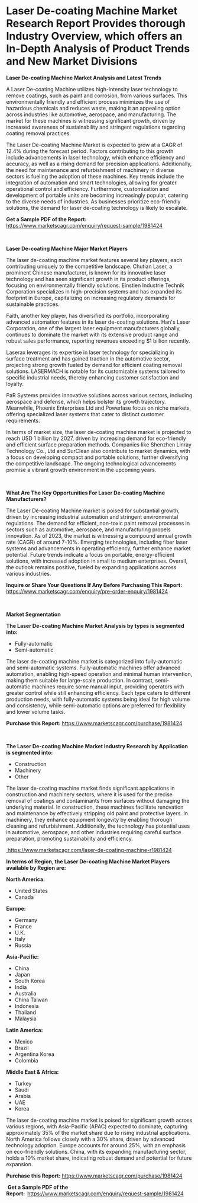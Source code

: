 <p><h1>Laser De-coating Machine Market Research Report Provides thorough Industry Overview, which offers an In-Depth Analysis of Product Trends and New Market Divisions</h1></p><p><strong>Laser De-coating Machine Market Analysis and Latest Trends</strong></p>
<p><p>A Laser De-coating Machine utilizes high-intensity laser technology to remove coatings, such as paint and corrosion, from various surfaces. This environmentally friendly and efficient process minimizes the use of hazardous chemicals and reduces waste, making it an appealing option across industries like automotive, aerospace, and manufacturing. The market for these machines is witnessing significant growth, driven by increased awareness of sustainability and stringent regulations regarding coating removal practices.</p><p>The Laser De-coating Machine Market is expected to grow at a CAGR of 12.4% during the forecast period. Factors contributing to this growth include advancements in laser technology, which enhance efficiency and accuracy, as well as a rising demand for precision applications. Additionally, the need for maintenance and refurbishment of machinery in diverse sectors is fueling the adoption of these machines. Key trends include the integration of automation and smart technologies, allowing for greater operational control and efficiency. Furthermore, customization and development of portable units are becoming increasingly popular, catering to the diverse needs of industries. As businesses prioritize eco-friendly solutions, the demand for laser de-coating technology is likely to escalate.</p></p>
<p><strong>Get a Sample PDF of the Report:&nbsp;</strong> <a href="https://www.marketscagr.com/enquiry/request-sample/1981424?utm_campaign=3578&utm_medium=2&utm_source=Github&utm_content=ia&utm_term=12042025&utm_id=laser-de-coating-machine">https://www.marketscagr.com/enquiry/request-sample/1981424</a></p>
<p>&nbsp;</p>
<p><strong>Laser De-coating Machine Major Market Players</strong></p>
<p><p>The laser de-coating machine market features several key players, each contributing uniquely to the competitive landscape. Chutian Laser, a prominent Chinese manufacturer, is known for its innovative laser technology and has seen significant growth in its product offerings, focusing on environmentally friendly solutions. Einstien Industrie Technik Corporation specializes in high-precision systems and has expanded its footprint in Europe, capitalizing on increasing regulatory demands for sustainable practices.</p><p>Faith, another key player, has diversified its portfolio, incorporating advanced automation features in its laser de-coating solutions. Han's Laser Corporation, one of the largest laser equipment manufacturers globally, continues to dominate the market with its extensive product range and robust sales performance, reporting revenues exceeding $1 billion recently.</p><p>Laserax leverages its expertise in laser technology for specializing in surface treatment and has gained traction in the automotive sector, projecting strong growth fueled by demand for efficient coating removal solutions. LASERMACH is notable for its customizable systems tailored to specific industrial needs, thereby enhancing customer satisfaction and loyalty.</p><p>PaR Systems provides innovative solutions across various sectors, including aerospace and defense, which helps bolster its growth trajectory. Meanwhile, Phoenix Enterprises Ltd and Powerlase focus on niche markets, offering specialized laser systems that cater to distinct customer requirements.</p><p>In terms of market size, the laser de-coating machine market is projected to reach USD 1 billion by 2027, driven by increasing demand for eco-friendly and efficient surface preparation methods. Companies like Shenzhen Linray Technology Co., Ltd and SurClean also contribute to market dynamics, with a focus on developing compact and portable solutions, further diversifying the competitive landscape. The ongoing technological advancements promise a vibrant growth environment in the upcoming years.</p></p>
<p>&nbsp;</p>
<p><strong>What Are The Key Opportunities For Laser De-coating Machine Manufacturers?</strong></p>
<p><p>The Laser De-coating Machine market is poised for substantial growth, driven by increasing industrial automation and stringent environmental regulations. The demand for efficient, non-toxic paint removal processes in sectors such as automotive, aerospace, and manufacturing propels innovation. As of 2023, the market is witnessing a compound annual growth rate (CAGR) of around 7-10%. Emerging technologies, including fiber laser systems and advancements in operating efficiency, further enhance market potential. Future trends indicate a focus on portable, energy-efficient solutions, with increased adoption in small to medium enterprises. Overall, the outlook remains positive, fueled by expanding applications across various industries.</p></p>
<p><strong>Inquire or Share Your Questions If Any Before Purchasing This Report:</strong> <a href="https://www.marketscagr.com/enquiry/pre-order-enquiry/1981424?utm_campaign=3578&utm_medium=2&utm_source=Github&utm_content=ia&utm_term=12042025&utm_id=laser-de-coating-machine">https://www.marketscagr.com/enquiry/pre-order-enquiry/1981424</a></p>
<p>&nbsp;</p>
<p><strong>Market Segmentation</strong></p>
<p><strong>The Laser De-coating Machine Market Analysis by types is segmented into:</strong></p>
<p><ul><li>Fully-automatic</li><li>Semi-automatic</li></ul></p>
<p><p>The laser de-coating machine market is categorized into fully-automatic and semi-automatic systems. Fully-automatic machines offer advanced automation, enabling high-speed operation and minimal human intervention, making them suitable for large-scale production. In contrast, semi-automatic machines require some manual input, providing operators with greater control while still enhancing efficiency. Each type caters to different production needs, with fully-automatic systems being ideal for high volume and consistency, while semi-automatic options are preferred for flexibility and lower volume tasks.</p></p>
<p><strong>Purchase this Report:&nbsp;</strong><a href="https://www.marketscagr.com/purchase/1981424?utm_campaign=3578&utm_medium=2&utm_source=Github&utm_content=ia&utm_term=12042025&utm_id=laser-de-coating-machine">https://www.marketscagr.com/purchase/1981424</a></p>
<p>&nbsp;</p>
<p><strong>The Laser De-coating Machine Market Industry Research by Application is segmented into:</strong></p>
<p><ul><li>Construction</li><li>Machinery</li><li>Other</li></ul></p>
<p><p>The laser de-coating machine market finds significant applications in construction and machinery sectors, where it is used for the precise removal of coatings and contaminants from surfaces without damaging the underlying material. In construction, these machines facilitate renovation and maintenance by effectively stripping old paint and protective layers. In machinery, they enhance equipment longevity by enabling thorough cleaning and refurbishment. Additionally, the technology has potential uses in automotive, aerospace, and other industries requiring careful surface preparation, promoting sustainability and efficiency.</p></p>
<p><a href="https://www.marketscagr.com/laser-de-coating-machine-r1981424?utm_campaign=3578&utm_medium=2&utm_source=Github&utm_content=ia&utm_term=12042025&utm_id=laser-de-coating-machine">&nbsp;https://www.marketscagr.com/laser-de-coating-machine-r1981424</a></p>
<p><strong>In terms of Region, the Laser De-coating Machine Market Players available by Region are:</strong></p>
<p>
    <p> <strong> North America: </strong>
        <ul>
            <li>United States</li>
            <li>Canada</li>
        </ul>
        </p> 
    <p> <strong> Europe: </strong>
        <ul>
            <li>Germany</li>
            <li>France</li>
            <li>U.K.</li>
            <li>Italy</li>
            <li>Russia</li>
        </ul>
        </p> 
    <p> <strong> Asia-Pacific: </strong>
        <ul>
            <li>China</li>
            <li>Japan</li>
            <li>South Korea</li>
            <li>India</li>
            <li>Australia</li>
            <li>China Taiwan</li>
            <li>Indonesia</li>
            <li>Thailand</li>
            <li>Malaysia</li>
        </ul>
        </p> 
    <p> <strong> Latin America: </strong>
        <ul>
            <li>Mexico</li>
            <li>Brazil</li>
            <li>Argentina Korea</li>
            <li>Colombia</li>
        </ul>
        </p> 
    <p> <strong> Middle East & Africa: </strong>
        <ul>
            <li>Turkey</li>
            <li>Saudi</li>
            <li>Arabia</li>
            <li>UAE</li>
            <li>Korea</li>
        </ul>
    </p>
    </p>
<p><p>The laser de-coating machine market is poised for significant growth across various regions, with Asia-Pacific (APAC) expected to dominate, capturing approximately 35% of the market share due to rising industrial applications. North America follows closely with a 30% share, driven by advanced technology adoption. Europe accounts for around 25%, with an emphasis on eco-friendly solutions. China, with its expanding manufacturing sector, holds a 10% market share, indicating robust demand and potential for future expansion.</p></p>
<p><strong>Purchase this Report: </strong><a href="https://www.marketscagr.com/purchase/1981424?utm_campaign=3578&utm_medium=2&utm_source=Github&utm_content=ia&utm_term=12042025&utm_id=laser-de-coating-machine">https://www.marketscagr.com/purchase/1981424</a></p>
<p>&nbsp;<strong>Get a Sample PDF of the Report:&nbsp;&nbsp;</strong><a href="https://www.marketscagr.com/enquiry/request-sample/1981424?utm_campaign=3578&utm_medium=2&utm_source=Github&utm_content=ia&utm_term=12042025&utm_id=laser-de-coating-machine">https://www.marketscagr.com/enquiry/request-sample/1981424</a></p>
<p><strong></strong></p>
<p><p></p><p></p><p></p></p>